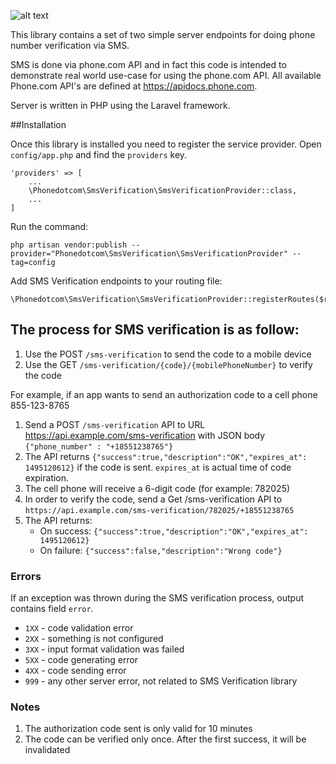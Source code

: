 ![alt text](https://avatars0.githubusercontent.com/u/13040900?v=3&s=100)

This library contains a set of two simple server endpoints for doing phone number verification via SMS.

SMS is done via phone.com API and in fact this code is intended to demonstrate real world use-case for using the phone.com API. All available Phone.com API's are defined at https://apidocs.phone.com.

Server is written in PHP using the Laravel framework.

##Installation

Once this library is installed you need to register the service provider. Open `config/app.php` and find the `providers` key.

```
'providers' => [
    ...
    \Phonedotcom\SmsVerification\SmsVerificationProvider::class,
    ...
]
```

Run the command:

```
php artisan vendor:publish --provider="Phonedotcom\SmsVerification\SmsVerificationProvider" --tag=config
```

Add SMS Verification endpoints to your routing file:

```
\Phonedotcom\SmsVerification\SmsVerificationProvider::registerRoutes($router);
```

## The process for SMS verification is as follow:

1.  Use the POST `/sms-verification` to send the code to a mobile device
2.  Use the GET `/sms-verification/{code}/{mobilePhoneNumber}` to verify the code

For example, if an app wants to send an authorization code to a cell phone 855-123-8765

1.  Send a POST `/sms-verification` API to URL https://api.example.com/sms-verification with JSON body `{"phone_number" : "+18551238765"}`
2.  The API returns `{"success":true,"description":"OK","expires_at": 1495120612}` if the code is sent. `expires_at` is actual time of code expiration.
3.  The cell phone will receive a 6-digit code (for example: 782025)
4.  In order to verify the code, send a Get /sms-verification API to `https://api.example.com/sms-verification/782025/+18551238765`      
5.  The API returns:
    * On success: `{"success":true,"description":"OK","expires_at": 1495120612}`
    * On failure: `{"success":false,"description":"Wrong code"}`

### Errors

If an exception was thrown during the SMS verification process, output contains field `error`.

* `1XX` - code validation error
* `2XX` - something is not configured
* `3XX` - input format validation was failed
* `5XX` - code generating error
* `4XX` - code sending error 
* `999` - any other server error, not related to SMS Verification library

### Notes
1.  The authorization code sent is only valid for 10 minutes
2.  The code can be verified only once.  After the first success, it will be invalidated